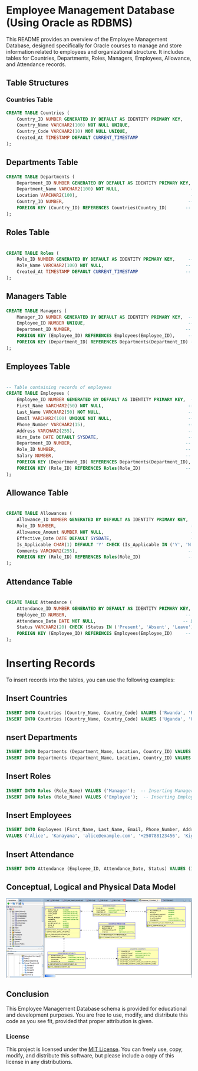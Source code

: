 # Employee Management Database (Using Oracle as RDBMS)

This README provides an overview of the Employee Management Database, designed specifically for Oracle courses to manage and store information related to employees and organizational structure. It includes tables for Countries, Departments, Roles, Managers, Employees, Allowance, and Attendance records.

## Table Structures

### Countries Table

```sql
CREATE TABLE Countries (
    Country_ID NUMBER GENERATED BY DEFAULT AS IDENTITY PRIMARY KEY,
    Country_Name VARCHAR2(100) NOT NULL UNIQUE,
    Country_Code VARCHAR2(10) NOT NULL UNIQUE,
    Created_At TIMESTAMP DEFAULT CURRENT_TIMESTAMP
);
```

## Departments Table

```sql
CREATE TABLE Departments (
    Department_ID NUMBER GENERATED BY DEFAULT AS IDENTITY PRIMARY KEY, -- Unique identifier for each department
    Department_Name VARCHAR2(100) NOT NULL,                           -- Name of the department
    Location VARCHAR2(100),                                           -- Physical location of the department
    Country_ID NUMBER,                                               -- Foreign key referencing Countries table
    FOREIGN KEY (Country_ID) REFERENCES Countries(Country_ID)       -- Establishing a relationship with the Countries table
);

```

## Roles Table

```sql

CREATE TABLE Roles (
    Role_ID NUMBER GENERATED BY DEFAULT AS IDENTITY PRIMARY KEY,     -- Unique identifier for each role
    Role_Name VARCHAR2(100) NOT NULL,                               -- Name of the role
    Created_At TIMESTAMP DEFAULT CURRENT_TIMESTAMP                  -- Timestamp of record creation
);
```

## Managers Table

```sql
CREATE TABLE Managers (
    Manager_ID NUMBER GENERATED BY DEFAULT AS IDENTITY PRIMARY KEY,  -- Unique identifier for each manager
    Employee_ID NUMBER UNIQUE,                                       -- Foreign key referencing the Employees table (one-to-one)
    Department_ID NUMBER,                                           -- Foreign key referencing the Departments table
    FOREIGN KEY (Employee_ID) REFERENCES Employees(Employee_ID),     -- Establishing a relationship with the Employees table
    FOREIGN KEY (Department_ID) REFERENCES Departments(Department_ID) -- Establishing a relationship with the Departments table
);
```

## Employees Table
```sql

-- Table containing records of employees
CREATE TABLE Employees (
    Employee_ID NUMBER GENERATED BY DEFAULT AS IDENTITY PRIMARY KEY,  -- Unique identifier for each employee
    First_Name VARCHAR2(50) NOT NULL,                                -- Employee's first name
    Last_Name VARCHAR2(50) NOT NULL,                                 -- Employee's last name
    Email VARCHAR2(100) UNIQUE NOT NULL,                             -- Employee's email (must be unique)
    Phone_Number VARCHAR2(15),                                       -- Employee's phone number
    Address VARCHAR2(255),                                           -- Employee's address
    Hire_Date DATE DEFAULT SYSDATE,                                  -- Date when the employee was hired
    Department_ID NUMBER,                                           -- Foreign key referencing the Departments table
    Role_ID NUMBER,                                                 -- Foreign key referencing the Roles table
    Salary NUMBER,                                                  -- Employee's salary
    FOREIGN KEY (Department_ID) REFERENCES Departments(Department_ID), -- Establishing a relationship with the Departments table
    FOREIGN KEY (Role_ID) REFERENCES Roles(Role_ID)                 -- Establishing a relationship with the Roles table
);
```

## Allowance Table
```sql

CREATE TABLE Allowances (
    Allowance_ID NUMBER GENERATED BY DEFAULT AS IDENTITY PRIMARY KEY,  -- Unique identifier for each allowance record
    Role_ID NUMBER,                                                   -- Foreign key referencing the Roles table
    Allowance_Amount NUMBER NOT NULL,                                 -- Amount of the allowance
    Effective_Date DATE DEFAULT SYSDATE,                              -- Date when the allowance became effective
    Is_Applicable CHAR(1) DEFAULT 'Y' CHECK (Is_Applicable IN ('Y', 'N')), -- Indicator if allowance is applicable
    Comments VARCHAR2(255),                                          -- Additional comments about the allowance
    FOREIGN KEY (Role_ID) REFERENCES Roles(Role_ID)                  -- Establishing a relationship with the Roles table
);

```

## Attendance Table
```sql

CREATE TABLE Attendance (
    Attendance_ID NUMBER GENERATED BY DEFAULT AS IDENTITY PRIMARY KEY, -- Unique identifier for each attendance record
    Employee_ID NUMBER,                                             -- Foreign key referencing the Employees table
    Attendance_Date DATE NOT NULL,                                 -- Date of attendance
    Status VARCHAR2(20) CHECK (Status IN ('Present', 'Absent', 'Leave')), -- Attendance status
    FOREIGN KEY (Employee_ID) REFERENCES Employees(Employee_ID)     -- Establishing a relationship with the Employees table
);
```

# Inserting Records

To insert records into the tables, you can use the following examples:

## Insert Countries

```sql
INSERT INTO Countries (Country_Name, Country_Code) VALUES ('Rwanda', 'RW');  -- Inserting Rwanda
INSERT INTO Countries (Country_Name, Country_Code) VALUES ('Uganda', 'UG');  -- Inserting Uganda
```

## nsert Departments

```sql 
INSERT INTO Departments (Department_Name, Location, Country_ID) VALUES ('Human Resources', 'Kigali', 1);  -- HR department in Rwanda
INSERT INTO Departments (Department_Name, Location, Country_ID) VALUES ('Finance', 'Kigali', 1);  -- Finance department in Rwanda
```
## Insert Roles

```sql
INSERT INTO Roles (Role_Name) VALUES ('Manager');  -- Inserting Manager role
INSERT INTO Roles (Role_Name) VALUES ('Employee');  -- Inserting Employee role

```

## Insert Employees

```sql
INSERT INTO Employees (First_Name, Last_Name, Email, Phone_Number, Address, Hire_Date, Department_ID, Role_ID, Salary)
VALUES ('Alice', 'Kanayana', 'alice@example.com', '+250788123456', 'Kigali, Rwanda', SYSDATE, 1, 1, 50000);  -- Inserting employee Alice
```

## Insert Attendance

```sql
INSERT INTO Attendance (Employee_ID, Attendance_Date, Status) VALUES (1, SYSDATE, 'Present');  -- Attendance record for employee Alice
```

## Conceptual, Logical and Physical Data Model

![alt text](image.png)

## Conclusion

This Employee Management Database schema is provided for educational and development purposes. You are free to use, modify, and distribute this code as you see fit, provided that proper attribution is given.

### License

This project is licensed under the [MIT License](https://opensource.org/licenses/MIT). You can freely use, copy, modify, and distribute this software, but please include a copy of this license in any distributions.

